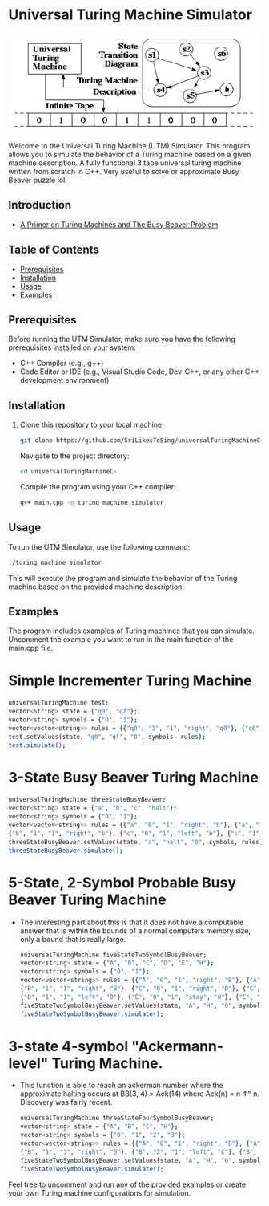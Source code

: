 # Universal Turing Machine Simulator

<img src="https://github.com/SriLikesToSing/universalTuringMachineC-/blob/main/turing.gif" width="500" height="200">

Welcome to the Universal Turing Machine (UTM) Simulator. This program allows you to simulate the behavior of a Turing machine based on a given machine description.
A fully functional 3 tape universal turing machine written from scratch in C++. Very useful to solve or approximate Busy Beaver puzzle lol.

## Introduction

- [A Primer on Turing Machines and The Busy Beaver Problem](https://math.mit.edu/research/highschool/primes/circle/documents/2022/Esther%20&%20Sarah.pdf)

## Table of Contents

- [Prerequisites](#prerequisites)
- [Installation](#installation)
- [Usage](#usage)
- [Examples](#examples)

## Prerequisites

Before running the UTM Simulator, make sure you have the following prerequisites installed on your system:

- C++ Compiler (e.g., g++)
- Code Editor or IDE (e.g., Visual Studio Code, Dev-C++, or any other C++ development environment)

## Installation

1. Clone this repository to your local machine:

   ```bash
   git clone https://github.com/SriLikesToSing/universalTuringMachineC-
   ```
   Navigate to the project directory:

   ```bash
   cd universalTuringMachineC-
   ```
   Compile the program using your C++ compiler:
   ```bash
   g++ main.cpp -o turing_machine_simulator
   ```
## Usage

   To run the UTM Simulator, use the following command:

   ```bash
   ./turing_machine_simulator
   ```
   This will execute the program and simulate the behavior of the Turing machine based on the provided machine description.

## Examples

   The program includes examples of Turing machines that you can simulate. Uncomment the example you want to run in the main function of the main.cpp file.

   # Simple Incrementer Turing Machine
   ```bash
   universalTuringMachine test;
   vector<string> state = {"q0", "qf"};
   vector<string> symbols = {"0", "1"};
   vector<vector<string>> rules = {{"q0", "1", "1", "right", "q0"}, {"q0", "0", "1", "stay", "qf"}};
   test.setValues(state, "q0", "qf", "0", symbols, rules);
   test.simulate();
   ```

   # 3-State Busy Beaver Turing Machine
   ```bash
   universalTuringMachine threeStateBusyBeaver;
   vector<string> state = {"a", "b", "c", "halt"};
   vector<string> symbols = {"0", "1"};
   vector<vector<string>> rules = {{"a", "0", "1", "right", "b"}, {"a", "1", "1", "left", "c"}, {"b", "0", "1", "left", "a"},
   {"b", "1", "1", "right", "b"}, {"c", "0", "1", "left", "b"}, {"c", "1", "1", "stay", "halt"}};
   threeStateBusyBeaver.setValues(state, "a", "halt", "0", symbols, rules);
   threeStateBusyBeaver.simulate();
   ```

   # 5-State, 2-Symbol Probable Busy Beaver Turing Machine
-  The interesting part about this is that it does not have a computable answer that is within the bounds of a normal computers memory size, only a bound that is really large. 
   ```bash
   universalTuringMachine fiveStateTwoSymbolBusyBeaver;
   vector<string> state = {"A", "B", "C", "D", "E", "H"};
   vector<string> symbols = {"0", "1"};
   vector<vector<string>> rules = {{"A", "0", "1", "right", "B"}, {"A", "1", "1", "left", "C"}, {"B", "0", "1", "right", "C"},
   {"B", "1", "1", "right", "B"}, {"C", "0", "1", "right", "D"}, {"C", "1", "0", "left", "E"}, {"D", "0", "1", "left", "A"},
   {"D", "1", "1", "left", "D"}, {"E", "0", "1", "stay", "H"}, {"E", "1", "0", "left", "A"}};
   fiveStateTwoSymbolBusyBeaver.setValues(state, "A", "H", "0", symbols, rules);
   fiveStateTwoSymbolBusyBeaver.simulate();
   ```

  # 3-state 4-symbol "Ackermann-level" Turing Machine.
-  This function is able to reach an ackerman number where the approximate halting occurs at BB(3, 4) > Ack(14) where Ack(n) = n ↑ⁿ n. Discovery was fairly recent. 
   ```bash
   universalTuringMachine threeStateFourSymbolBusyBeaver;
   vector<string> state = {"A", "B", "C", "H"};
   vector<string> symbols = {"0", "1", "2", "3"};
   vector<vector<string>> rules = {{"A", "0", "1", "right", "B"}, {"A", "1", "3", "left", "B"}, {"A", "2", "1", "right", "H"}, {"A", "3", "2", "right", "A"}, {"B", "0", "2", "left", "C"},
   {"B", "1", "3", "right", "B"}, {"B", "2", "1", "left", "C"}, {"B", "3", "2", "right", "A"} {"C", "0", "3", "right", "B"}, {"C", "1", "1", "left", "B"}, {"C", "2", "3", "left", "C"}, {"C", "3", "2", "right", "C"}};
   fiveStateTwoSymbolBusyBeaver.setValues(state, "A", "H", "0", symbols, rules);
   fiveStateTwoSymbolBusyBeaver.simulate();
   ```

Feel free to uncomment and run any of the provided examples or create your own Turing machine configurations for simulation.


   

   

